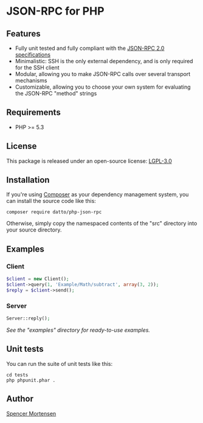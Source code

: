 # JSON-RPC for PHP

## Features

* Fully unit tested and fully compliant with the [JSON-RPC 2.0 specifications](http://www.jsonrpc.org/specification)
* Minimalistic: SSH is the only external dependency, and is only required for the SSH client
* Modular, allowing you to make JSON-RPC calls over several transport mechanisms
* Customizable, allowing you to choose your own system for evaluating the JSON-RPC "method" strings

## Requirements

* PHP >= 5.3

## License

This package is released under an open-source license: [LGPL-3.0](https://www.gnu.org/licenses/lgpl-3.0.html)

## Installation

If you're using [Composer](https://getcomposer.org/) as your dependency
management system, you can install the source code like this:
```
composer require datto/php-json-rpc
```

Otherwise, simply copy the namespaced contents of the "src" directory into your
source directory.

## Examples

### Client

```php
$client = new Client();
$client->query(1, 'Example/Math/subtract', array(3, 2));
$reply = $client->send();
```

### Server

```php
Server::reply();
```

*See the "examples" directory for ready-to-use examples.*

## Unit tests

You can run the suite of unit tests like this:
```
cd tests
php phpunit.phar .
```

## Author

[Spencer Mortensen](http://spencermortensen.com/contact/)
